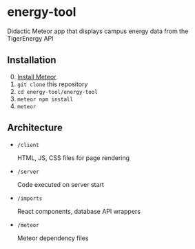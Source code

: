 # energy-tool
Didactic Meteor app that displays campus energy data from the TigerEnergy API

## Installation

0. [Install Meteor](https://www.meteor.com/install)
1. `git clone` this repository
2. `cd energy-tool/energy-tool`
3. `meteor npm install`
4. `meteor`

## Architecture

* `/client`

  HTML, JS, CSS files for page rendering
  
* `/server`

  Code executed on server start
  
* `/imports`

  React components, database API wrappers
  
* `/meteor`

  Meteor dependency files
